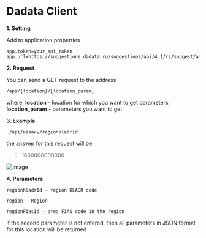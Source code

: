 # Dadata Client

**1. Setting**

 Add to application.properties
 
```
app.token=your_api_token
app.url=https://suggestions.dadata.ru/suggestions/api/4_1/rs/suggest/address
```

**2. Request**

  You can send a GET request to the address
  
  ```
  /api/{location}/{location_param}
  ```
  
  where, **location** - location for which you want to get parameters, **location_param** - parameters you want to get  
 
  
  **3. Example**
  
   
  ```
   /api/казань/regionkladrid
  ```
  the answer for this request will be
  
  > 1600000000000
  
  ![image](https://vk.com/albums26595832?z=photo26595832_457241039%2Fphotos26595832)
  
  
  **4. Parameters**
  
  ```
  regionKladrId - region KLADR code
  
  region - Region
  
  regionFiasId - area FIAS code in the region  
  ```
  if the second parameter is not entered, then all parameters in JSON format for this location will be returned
  
